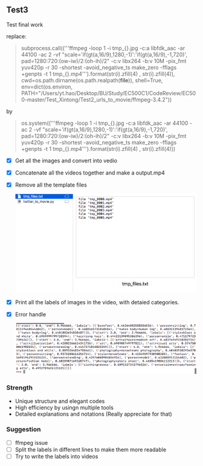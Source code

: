## Test3

Test final work

replace:
> subprocess.call(('''ffmpeg -loop 1 -i tmp_{}.jpg -c:a libfdk_aac -ar 44100 -ac 2 -vf "scale='if(gt(a,16/9),1280,-1)':'if(gt(a,16/9),-1,720)',                                  pad=1280:720:(ow-iw)/2:(oh-ih)/2" -c:v libx264 -b:v 10M -pix_fmt yuv420p -r 30 -shortest -avoid_negative_ts make_zero -fflags +genpts -t 1 tmp_{}.mp4''').format(str(i).zfill(4) , str(i).zfill(4)),
			 	cwd=os.path.dirname(os.path.realpath(__file__)), shell=True, env=dict(os.environ, PATH="/Users/yt.hao/Desktop/BU/Study/EC500C1/CodeReview/EC500-master/Test_Xintong/Test2_urls_to_movie/ffmpeg-3.4.2"))

by 

> os.system(('''ffmpeg -loop 1 -i tmp_{}.jpg -c:a libfdk_aac -ar 44100 -ac 2 -vf "scale='if(gt(a,16/9),1280,-1)':'if(gt(a,16/9),-1,720)', pad=1280:720:(ow-iw)/2:(oh-ih)/2" -c:v libx264 -b:v 10M -pix_fmt yuv420p -r 30 -shortest -avoid_negative_ts make_zero -fflags +genpts -t 1 tmp_{}.mp4''').format(str(i).zfill(4) , str(i).zfill(4)))


- [x] Get all the images and convert into vedio
- [x] Concatenate all the videos together and make a output.mp4
- [x] Remove all the template files

  <img src="https://github.com/Johnidel/EC500/blob/CodeReview/Test_Xintong/Test3_main/WX20180221-155304.png" />
  
- [x] Print all the labels of images in the video, with detaied categories.
- [x] Error handle

  <img src="https://github.com/Johnidel/EC500/blob/CodeReview/Test_Xintong/Test3_main/WX20180221-155351.png" />

### Strength
- Unique structure and elegant codes
- High efficiency by usingn multiple tools
- Detailed explanations and notations (Really appreciate for that)


### Suggestion
- [ ] ffmpeg issue
- [ ] Split the labels in different lines to make them more readable
- [ ] Try to write the labels into videos
